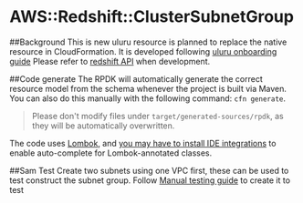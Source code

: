 # AWS::Redshift::ClusterSubnetGroup
##Background
This is new uluru resource is planned to replace the native resource in CloudFormation. It is developed following [uluru onboarding guide](https://w.amazon.com/bin/view/AWS21/Design/Uluru/Onboarding_Guide) Please refer to [redshift API](https://docs.aws.amazon.com/redshift/latest/APIReference/Welcome.html) when development.

##Code generate
The RPDK will automatically generate the correct resource model from the schema whenever the project is built via Maven. You can also do this manually with the following command: `cfn generate`.

> Please don't modify files under `target/generated-sources/rpdk`, as they will be automatically overwritten.

The code uses [Lombok](https://projectlombok.org/), and [you may have to install IDE integrations](https://projectlombok.org/setup/overview) to enable auto-complete for Lombok-annotated classes.

##Sam Test
Create two subnets using one VPC first, these can be used to test construct the subnet group. Follow [Manual testing guide](https://w.amazon.com/bin/view/AWS21/Design/Uluru/Onboarding_Guide/Uluru_OpenSource_And_Developing_In_Amazon/IntegrationTests/) to create it to test
